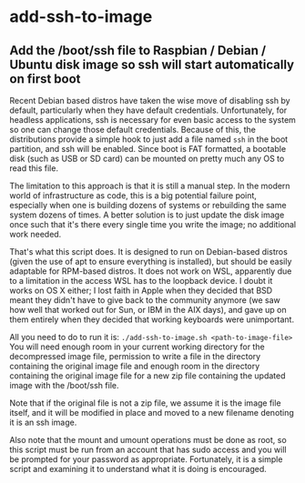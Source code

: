 # add-ssh-to-image
Add the /boot/ssh file to Raspbian / Debian / Ubuntu disk image so ssh
will start automatically on first boot
--
Recent Debian based distros have taken the wise move of disabling ssh by
default, particularly when they have default credentials. Unfortunately,
for headless applications, ssh is necessary for even basic access to the
system so one can change those default credentials. Because of this, the
distributions provide a simple hook to just add a file named `ssh` in
the boot partition, and ssh will be enabled. Since boot is FAT formatted,
a bootable disk (such as USB or SD card) can be mounted on pretty much
any OS to read this file.

The limitation to this approach is that it is still a manual step. In the
modern world of infrastructure as code, this is a big potential failure
point, especially when one is building dozens of systems or rebuilding the
same system dozens of times. A better solution is to just update the disk
image once such that it's there every single time you write the image; no
additional work needed.

That's what this script does. It is designed to run on Debian-based
distros (given the use of apt to ensure everything is installed), but
should be easily adaptable for RPM-based distros. It does not work on
WSL, apparently due to a limitation in the access WSL has to the
loopback device. I doubt it works on OS X either; I lost faith in Apple
when they decided that BSD meant they didn't have to give back to the
community anymore (we saw how well that worked out for Sun, or IBM in
the AIX days), and gave up on them entirely when they decided that
working keyboards were unimportant.

All you need to do to run it is:
`./add-ssh-to-image.sh <path-to-image-file>`
You will need enough room in your current working directory for the
decompressed image file, permission to write a file in the directory
containing the original image file and enough room in the directory containing
the original image file for a new zip file containing the updated image
with the /boot/ssh file.

Note that if the original file is not a zip file, we assume it is
the image file itself, and it will be modified in place and moved
to a new filename denoting it is an ssh image.

Also note that the mount and umount operations must be done as root,
so this script must be run from an account that has sudo access and
you will be prompted for your password as appropriate. Fortunately,
it is a simple script and examining it to understand what it is doing
is encouraged.
